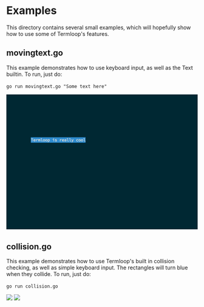 # Examples

This directory contains several small examples, which will hopefully show how to use some of Termloop's features.

## movingtext.go

This example demonstrates how to use keyboard input, as well as the Text builtin. To run, just do:

`go run movingtext.go "Some text here"`

![](images/movingtext.png)

## collision.go

This example demonstrates how to use Termloop's built in collision checking, as well as simple keyboard input. The rectangles will turn blue when they collide. To run, just do:

`go run collision.go`

![](images/collision1.go)
![](images/collision2.go)
